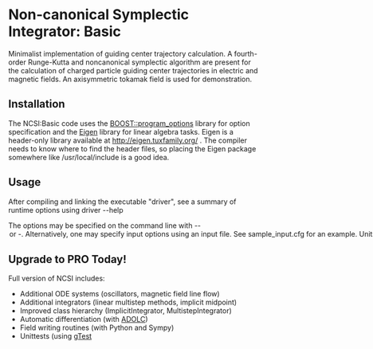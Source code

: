 Non-canonical Symplectic Integrator: Basic 
==========================================

Minimalist implementation of guiding center trajectory calculation. A fourth-order Runge-Kutta and noncanonical symplectic algorithm are present for the calculation of charged particle guiding center trajectories in electric and magnetic fields. An axisymmetric tokamak field is used for demonstration. 

Installation
------------

The NCSI:Basic code uses the [BOOST::program_options](www.boost.org/) library for option specification and the [Eigen](http://eigen.tuxfamily.org) library for linear algebra tasks. Eigen is a header-only library available at http://eigen.tuxfamily.org/ . The compiler needs to know where to find the header files, so placing the Eigen package somewhere like /usr/local/include is a good idea. 

Usage
-----

After compiling and linking the executable "driver", see a summary of runtime options using 
driver --help

The options may be specified on the command line with --<option> or -<O>. Alternatively, one may specify input options using an input file. See sample_input.cfg for an example. Units are discussed in the documentation.

Upgrade to PRO Today!
---------------------
Full version of NCSI includes:
* Additional ODE systems (oscillators, magnetic field line flow)
* Additional integrators (linear multistep methods, implicit midpoint)
* Improved class hierarchy (ImplicitIntegrator, MultistepIntegrator)
* Automatic differentiation (with [ADOLC](https://projects.coin-or.org/ADOL-C))
* Field writing routines (with Python and Sympy)
* Unittests (using [gTest](http://code.google.com/p/googletest/)
